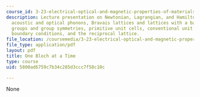 ```yaml
---
course_id: 3-23-electrical-optical-and-magnetic-properties-of-materials-fall-2007
description: Lecture presentation on Newtonian, Lagrangian, and Hamiltonian formulations,
  acoustic and optical phonons, Bravais lattices and lattices with a basis, point
  groups and group symmetries, primitive unit cells, conventional unit cells, periodic
  boundary conditions, and the reciprocal lattice.
file_location: /coursemedia/3-23-electrical-optical-and-magnetic-properties-of-materials-fall-2007/5800ad6759c7b34c285d3ccc7f58c10c_clean7.pdf
file_type: application/pdf
layout: pdf
title: One Bloch at a Time
type: course
uid: 5800ad6759c7b34c285d3ccc7f58c10c

---
```

None
